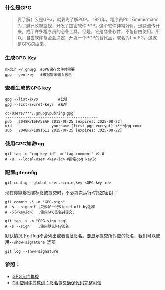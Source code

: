 ### 什么是GPG
>要了解什么是GPG，就要先了解PGP。
1991年，程序员Phil Zimmermann为了避开政府监视，开发了加密软件PGP。这个软件非常好用，迅速流传开来，成了许多程序员的必备工具。但是，它是商业软件，不能自由使用。所以，自由软件基金会决定，开发一个PGP的替代品，取名为GnuPG。这就是GPG的由来。

### 生成GPG Key
```
mkdir ~/.gnupg  #GPG保存文件时需要
gpg --gen-key   #根据提示输入信息
```
### 查看生成的GPG key
```
gpg --list-keys         #公钥
gpg --list-secret-keys  #私钥
```
```
c:/Users/***/.gnupg\pubring.gpg
------------------------------------------
pub   2048R/E6FA5EAF 2015-08-25 [expires: 2025-08-22]
uid                  yourname (first pgp encrypt) <***@qq.com>
sub   2048R/41B91511 2015-08-25 [expires: 2025-08-22]
```
### 使用GPG加密tag
```
git tag -u "gpg-key-id" -m "tag comment" v2.0
# -u, --local-user <key-id> #指定gpg keyId
```
### 配置gitconfig
```
git config --global user.signingkey <GPG-key-id>
```
现在你能够签署标签或提交时，不必每次运行时指定密钥：
```
git commit -S -m "GPG-sign" 
# -s --signoff ,只添加一行Signed-off-by注释
# -S[<keyid>]  ,使用GPG签名并提交.

git tag -s -m "GPG-sign tag"
# -s --sign    ,使用默认key签名 
```
默认情况下git log不会列出或者验证签名。要显示提交所对应的签名，我们可以使用```--show-signature ```选项
```
git log --show-signature
```
### 参照：

- [GPG入门教程](http://www.ruanyifeng.com/blog/2013/07/gpg.html)
- [Git 使用中的教训：签名提交确保代码完整可信](http://www.oschina.net/translate/git-horror-story?lang=chs&page=4#)
